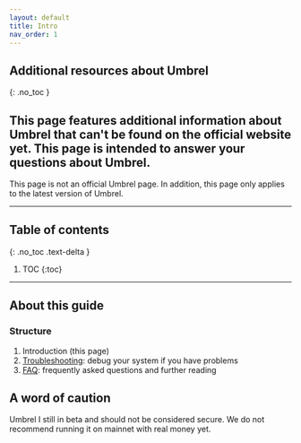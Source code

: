 ```yaml
---
layout: default
title: Intro
nav_order: 1
---
```

<!-- markdownlint-disable MD014 MD022 MD025 MD033 MD040 -->

## Additional resources about Umbrel
{: .no_toc }

This page features additional information about Umbrel that can't be found on the official website yet.
This page is intended to answer your questions about Umbrel.
---

 This page is not an official Umbrel page.
 In addition, this page only applies to the latest version of Umbrel.

---

## Table of contents
{: .no_toc .text-delta }

1. TOC
{:toc}

---

## About this guide

### Structure

1. Introduction (this page)
1. [Troubleshooting](troubleshooting.md): debug your system if you have problems
1. [FAQ](faq.md): frequently asked questions and further reading

## A word of caution
Umbrel I still in beta and should not be considered secure.
We do not recommend running it on mainnet with real money yet.
